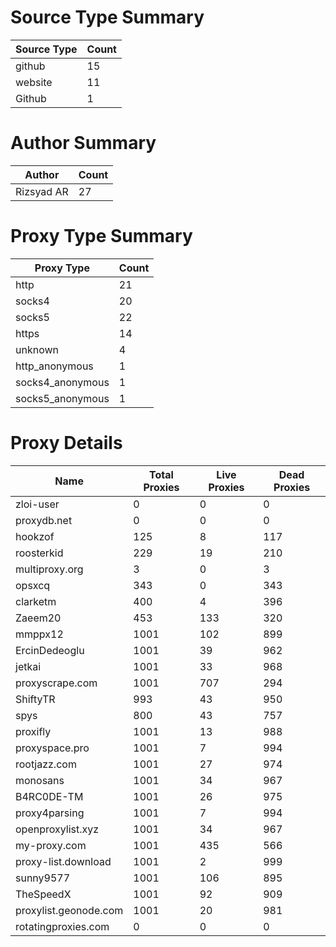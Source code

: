 # Source Type Summary

| Source Type | Count |
|-------------|-------|
| github | 15 |
| website | 11 |
| Github | 1 |


# Author Summary

| Author | Count |
|--------|-------|
| Rizsyad AR | 27 |


# Proxy Type Summary

| Proxy Type | Count |
|------------|-------|
| http | 21 |
| socks4 | 20 |
| socks5 | 22 |
| https | 14 |
| unknown | 4 |
| http_anonymous | 1 |
| socks4_anonymous | 1 |
| socks5_anonymous | 1 |


# Proxy Details

| Name | Total Proxies | Live Proxies | Dead Proxies |
|------|---------------|--------------|---------------|
| zloi-user | 0 | 0 | 0 |
| proxydb.net | 0 | 0 | 0 |
| hookzof | 125 | 8 | 117 |
| roosterkid | 229 | 19 | 210 |
| multiproxy.org | 3 | 0 | 3 |
| opsxcq | 343 | 0 | 343 |
| clarketm | 400 | 4 | 396 |
| Zaeem20 | 453 | 133 | 320 |
| mmppx12 | 1001 | 102 | 899 |
| ErcinDedeoglu | 1001 | 39 | 962 |
| jetkai | 1001 | 33 | 968 |
| proxyscrape.com | 1001 | 707 | 294 |
| ShiftyTR | 993 | 43 | 950 |
| spys | 800 | 43 | 757 |
| proxifly | 1001 | 13 | 988 |
| proxyspace.pro | 1001 | 7 | 994 |
| rootjazz.com | 1001 | 27 | 974 |
| monosans | 1001 | 34 | 967 |
| B4RC0DE-TM | 1001 | 26 | 975 |
| proxy4parsing | 1001 | 7 | 994 |
| openproxylist.xyz | 1001 | 34 | 967 |
| my-proxy.com | 1001 | 435 | 566 |
| proxy-list.download | 1001 | 2 | 999 |
| sunny9577 | 1001 | 106 | 895 |
| TheSpeedX | 1001 | 92 | 909 |
| proxylist.geonode.com | 1001 | 20 | 981 |
| rotatingproxies.com | 0 | 0 | 0 |
